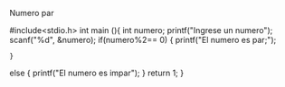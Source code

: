 Numero par

#include<stdio.h>
int main (){
int numero;
printf("Ingrese un numero");
scanf("%d", &numero);
if(numero%2== 0)
    {
	printf("El numero es par;");
	
    }  
else
{
	printf("El numero es impar");
}
return 1;
}

